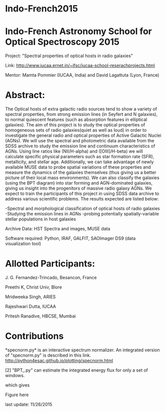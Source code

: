# Indo-French2015
Indo-French Astronomy School for Optical Spectroscopy 2015
==========================================================


Project: "Spectral properties of optical hosts in radio galaxies"

Link: http://www.iucaa.ernet.in/~ifsc/iucaa-school-reserachprojects.html

Mentor: Mamta Pommier (IUCAA, India) and David Lagattuta (Lyon, France)

Abstract: 
=========
The Optical hosts of extra galactic radio sources tend to show a variety of spectral properties, from strong emission lines (in Seyfert and N galaxies), to normal quiescent features (such as absorption features in elliptical galaxies). The aim of this project is to study the optical properties of homogeneous sets of radio galaxies(quiet as well as loud) in order to investigate the general radio and optical properties of Active Galactic Nuclei (AGNs). We will use the spectral and photometric data available from the SDSS archive to study the emission line and continuum characteristics of AGNs. Using line ratios like (NII/H-alpha) and ([OIII]/H-beta) we will calculate specific physical parameters such as star formation rate (SFR), metallicity, and stellar age. Additionally, we can take advantage of newly available MUSE data to probe spatial variations of these properties and measure the dynamics of the galaxies themselves (thus giving us a better picture of their local mass environments). We can also classify the galaxies (using the BPT diagram) into star forming and AGN-dominated galaxies, giving us insight into the progenitors of massive radio galaxy AGNs.
We expect to train the participants of this project in using SDSS data archive to address various scientific problems. The results expected are listed below:

-Spectral and morphological classification of optical hosts of radio galaxies
-Studying the emission lines in AGNs
-probing potentially spatially-variable stellar populations in host galaxies

Archive Data: HST Spectra and images,  MUSE data

Software required: Python, IRAF, GALFIT, SAOImager DS9 (data visualization tool)

Allotted Participants:
=====================
J. G. Fernandez-Trincado, Besancon, France

Preethi K, Christ Univ, Blore

Mridweeka Singh, ARIES

Rajeshwari Dutta, IUCAA

Pritesh Ranadive, HBCSE, Mumbai

Contributions
=============

\*specnorm.py\* is an interactive spectrum normalizer. An integrated version of "specnorm.py" is described in this link. http://python4esac.github.io/plotting/specnorm.html

[2] "BPT_.py" can estimate the integrated energy flux for only a set of windows. 

  which gives

Figure here





last update: 11/26/2015





